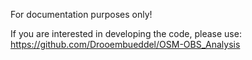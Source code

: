 For documentation purposes only!

If you are interested in developing the code, please use: https://github.com/Drooembueddel/OSM-OBS_Analysis
